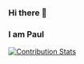### Hi there 👋
### I am Paul

[![Contribution Stats](https://github-contribution-stats.vercel.app/api/?username=lorddashme)](https://github.com/LordDashMe/github-contribution-stats/)

<!--
**paulfermoreyes/paulfermoreyes** is a ✨ _special_ ✨ repository because its `README.md` (this file) appears on your GitHub profile.

Here are some ideas to get you started:

- 🔭 I’m currently working on ...
- 🌱 I’m currently learning ...
- 👯 I’m looking to collaborate on ...
- 🤔 I’m looking for help with ...
- 💬 Ask me about ...
- 📫 How to reach me: ...
- 😄 Pronouns: ...
- ⚡ Fun fact: ...
-->
